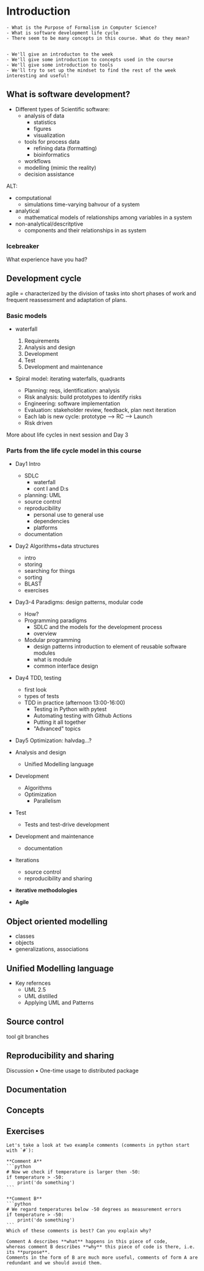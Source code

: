 # Introduction

```{questions}
- What is the Purpose of Formalism in Computer Science?
- What is software development life cycle
- There seem to be many concepts in this course. What do they mean?


```

```{objectives}
- We'll give an introducton to the week
- We'll give some introduction to concepts used in the course
- We'll give some introduction to tools
- We'll try to set up the mindset to find the rest of the week interesting and useful!
```


## What is software development?

- Different types of Scientific software:
  - analysis of data
    - statistics
    - figures
    - visualization
  - tools for process data
    - refining data (formatting)
    - bioinformatics
  - workflows
  - modelling (mimic the reality)
  - decision assistance

ALT:
  - computational
    - simulations time-varying bahvour of a system
  - analytical
    - mathematical models of relationships among variables in a system 
  - non-analytical/descritptive
    - components and their relationships in as system    

  

### Icebreaker
What experience have you had?



## Development cycle

agile = characterized by the division of tasks into short phases of work and frequent reassessment and adaptation of plans.

### Basic models
- waterfall
  1.	Requirements
  2.	Analysis and design
  3.	Development
  4.	Test
  5.	Development and maintenance

- Spiral model: iterating waterfalls, quadrants
  - Planning: reqs, identification: analysis
  -	Risk analysis: build prototypes to identify risks
  -	Engineering: software implementation
  -	Evaluation: stakeholder review, feedback, plan next iteration
  -	Each lab is new cycle: prototype --> RC --> Launch
  -	Risk driven

More about life cycles in next session and Day 3

### Parts from the life cycle model in this course

- Day1 Intro
    - SDLC
        - waterfall
        - cont I and D:s
    - planning: UML
    - source control
    - reproducibility
        - personal use to general use
        - dependencies
        - platforms
    - documentation
   

- Day2 Algorithms+data structures
    - intro
    - storing
    - searching for things
    - sorting
    - BLAST
    - exercises
- Day3-4 Paradigms: design patterns, modular code
    - How?
    - Programming paradigms
        - SDLC and the models for the development process
        - overview
    - Modular programming
        - design patterns introduction to element of reusable software modules
        - what is module
        - common interface design
- Day4 TDD, testing
    - first look
    - types of tests
    - TDD in practice (afternoon 13:00-16:00)
        - Testing in Python with pytest
        - Automating testing with Github Actions
        - Putting it all together
        - "Advanced" topics
- Day5 Optimization: halvdag...?


- Analysis and design 
  - Unified Modelling language
- Development
  - Algorithms
  - Optimization
    - Parallelism
- Test
  - Tests and test-drive development
- Development and maintenance
  - documentation

- Iterations
  - source control
  - reproducibility and sharing


- **iterative methodologies**
- **Agile**

## Object oriented modelling

- classes
- objects
- generalizations, associations

## Unified Modelling language

- Key refernces
  - UML 2.5
  - UML distilled
  - Applying UML and Patterns

## Source control

tool
git
branches

## Reproducibility and sharing
Discussion
•	One-time usage to distributed package

## Documentation


## Concepts

## Exercises

````{exercise} In-code-1: Comments
Let's take a look at two example comments (comments in python start with `#`):

**Comment A**
```python
# Now we check if temperature is larger then -50:
if temperature > -50:
    print('do something')
```

**Comment B**
```python
# We regard temperatures below -50 degrees as measurement errors
if temperature > -50:
    print('do something')
```
Which of these comments is best? Can you explain why?
````
```{solution} Solution
Comment A describes **what** happens in this piece of code,
whereas comment B describes **why** this piece of code is there, i.e. its **purpose**.
Comments in the form of B are much more useful, comments of form A are redundant and we should avoid them.
```
